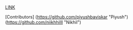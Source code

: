 [LINK](https://piyushbaviskar.github.io/jalgaon-hub/ "Click Here...")


[Contributors] (https://github.com/piyushbaviskar "Piyush") (https://github.com/niikhhilll "Nikhil")
